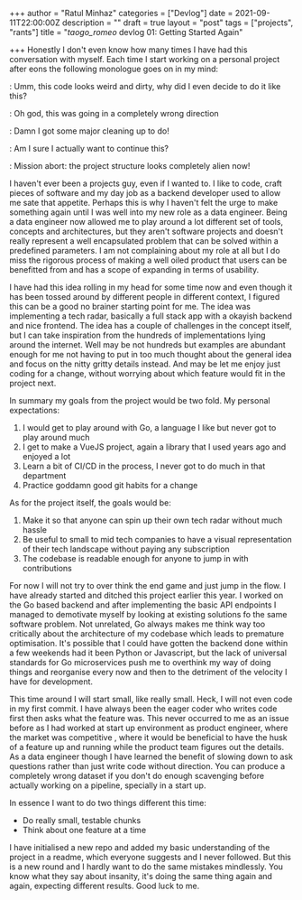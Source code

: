 +++
author = "Ratul Minhaz"
categories = ["Devlog"]
date = 2021-09-11T22:00:00Z
description = ""
draft = true
layout = "post"
tags = ["projects", "rants"]
title = "_taogo_romeo_ devlog 01: Getting Started Again"

+++
Honestly I don't even know how many times I have had this conversation with myself. Each time I start working on a personal project after eons the following monologue goes on in my mind:

: Umm, this code looks weird and dirty, why did I even decide to do it like this?

: Oh god, this was going in a completely wrong direction

: Damn I got some major cleaning up to do!

: Am I sure I actually want to continue this?

: Mission abort: the project structure looks completely alien now!

I haven't ever been a projects guy, even if I wanted to. I like to code, craft pieces of software and my day job as a backend developer used to allow me sate that appetite. Perhaps this is why I haven't felt the urge to make something again until I was well into my new role as a data engineer. Being a data engineer now allowed me to play around a lot different set of tools, concepts and architectures, but they aren't software projects and doesn't really represent a well encapsulated problem that can be solved within a predefined parameters. I am not complaining about my role at all but I do miss the rigorous process of making a well oiled product that users can be benefitted from and has a scope of expanding in terms of usability.

I have had this idea rolling in my head for some time now and even though it has been tossed around by different people in different context, I figured this can be a good no brainer starting point for me. The idea was implementing a tech radar, basically a full stack app with a okayish backend and nice frontend. The idea has a couple of challenges in the concept itself, but I can take inspiration from the hundreds of implementations lying around the internet. Well may be not hundreds but examples are abundant enough for me not having to put in too much thought about the general idea and focus on the nitty gritty details instead. And may be let me enjoy just coding for a change, without worrying about which feature would fit in the project next.

In summary my goals from the project would be two fold. My personal expectations:

1. I would get to play around with Go, a language I like but never got to play around much
2. I get to make a VueJS project, again a library that I used years ago and enjoyed a lot
3. Learn a bit of CI/CD in the process, I never got to do much in that department
4. Practice goddamn good git habits for a change

As for the project itself, the goals would be:

1. Make it so that anyone can spin up their own tech radar without much hassle
2. Be useful to small to mid tech companies to have a visual representation of their tech landscape without paying any subscription
3. The codebase is readable enough for anyone to jump in with contributions

For now I will not try to over think the end game and just jump in the flow. I have already started and ditched this project earlier this year. I worked on the Go based backend and after implementing the basic API endpoints I managed to demotivate myself by looking at existing solutions fo the same software problem. Not unrelated, Go always makes me think way too critically about the architecture of my codebase which leads to premature optimisation. It's possible that I could have gotten the backend done within a few weekends had it been Python or Javascript, but the lack of universal standards for Go microservices push me to overthink my way of doing things and reorganise every now and then to the detriment of the velocity I have for development. 

This time around I will start small, like really small. Heck, I will not even code in my first commit. I have always been the eager coder who writes code first then asks what the feature was. This never occurred to me as an issue before as I had worked at start up environment as product engineer, where the market was competitive , where it would be beneficial to have the husk of a feature up and running while the product team figures out the details. As a data engineer though I have learned the benefit of slowing down to ask questions rather than just write code without direction. You can produce a completely wrong dataset if you don't do enough scavenging before actually working on a pipeline, specially in a start up. 

In essence I want to do two things different this time:

* Do really small, testable chunks
* Think about one feature at a time

I have initialised a new repo and added my basic understanding of the project in a readme, which everyone suggests and I never followed. But this is a new round and I hardly want to do the same mistakes mindlessly. You know what they say about insanity, it's doing the same thing again and again, expecting different results. Good luck to me.